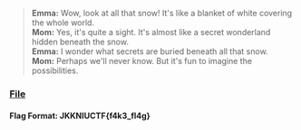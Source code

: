 > **Emma:** Wow, look at all that snow! It's like a blanket of white covering the whole world.  
> **Mom:** Yes, it's quite a sight. It's almost like a secret wonderland hidden beneath the snow.  
> **Emma:** I wonder what secrets are buried beneath all that snow.  
> **Mom:** Perhaps we'll never know. But it's fun to imagine the possibilities.

### [File](https://drive.google.com/file/d/142K_gLVJ7a41yOVftLvXRfN6IxGtR89c/view?usp=sharing)

#### **Flag Format**:  **JKKNIUCTF{f4k3_fl4g}**
